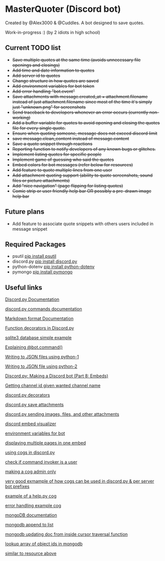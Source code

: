 # MasterQuoter (Discord bot)
Created by @Alex3000 & @Cuddles. A bot designed to save quotes.

Work-in-progress :) (by 2 idiots in high school)

## Current TODO list
- ~~Save multiple quotes at the same time (avoids unnecessary file openings and closings)~~
- ~~Add time and date information to quotes~~
- ~~Add server id to quotes~~
- ~~Change structure in how quotes are saved~~
- ~~Add environment variables for bot token~~
- ~~Add error handling "bot.event"~~
- ~~Save attachments with message.created_at + attachment.filename instead of just attachment.filename since most of the time it's simply just "unknown.png" for screenshots~~
- ~~Send traceback to developers whenever an error occurs (currently non-working)~~
- ~~Add a buffer variable for quotes to avoid opening and closing the quotes file for every single quote.~~
- ~~Ensure when quoting someone, message does not exceed discord limit~~
- ~~save message.clean_content instead of message.content~~
- ~~Save a quote snippet through reactions~~
- ~~Reporting function to notify developers of any known bugs or glitches.~~
- ~~Implement listing quotes for specific people~~
- ~~Implement game of guessing who said the quotes~~
- ~~Embed colors for bot messages (refer below for resources)~~
- ~~Add feature to quote multiple lines from one user~~
- ~~Add attachment quoting support (ability to quote screenshots, sound files or picture attachments)~~
- ~~Add "nice navigation" (page flipping for listing quotes)~~
- ~~Comic strip or user friendly help bar OR possibly a pre-drawn image help bar~~

## Future plans
- Add feature to associate quote snippets with others users included in message snippet


## Required Packages
- psutil [pip install psutil](https://pypi.org/project/psutil/)
- discord.py [pip install discord.py](https://pypi.org/project/discord.py/)
- python-dotenv [pip install python-dotenv](https://pypi.org/project/python-dotenv/)
- pymongo [pip install pymongo](https://pypi.org/project/pymongo/)

## Useful links
[Discord.py Documentation](https://discordpy.readthedocs.io/en/latest/)

[discord.py commands documentation](https://discordpy.readthedocs.io/en/latest/ext/commands/commands.html)

[Markdown format Documentation](https://www.markdownguide.org/basic-syntax/)

[Function decorators in Discord.py](https://medium.com/@cantsayihave/decorators-in-discord-py-e44ce3a1aae5)

[sqlite3 database simple example](https://docs.python.org/3/library/sqlite3.html)

[Explaining @bot.command()](https://medium.com/better-programming/how-to-make-discord-bot-commands-in-python-2cae39cbfd55)

[Writing to JSON files using python-1](https://stackabuse.com/reading-and-writing-json-to-a-file-in-python/)

[Writing to JSON file using python-2](https://www.geeksforgeeks.org/append-to-json-file-using-python/)

[Discord.py: Making a Discord bot (Part 8: Embeds)](https://www.youtube.com/watch?v=XKQWxAaRgG0)

[Getting channel id given wanted channel name](https://stackoverflow.com/questions/63321098/is-it-possible-to-get-channel-id-by-name-in-discord-py)

[discord.py decorators](https://medium.com/@cantsayihave/decorators-in-discord-py-e44ce3a1aae5)

[discord.py save attachments](https://www.reddit.com/r/Discord_Bots/comments/eojofe/py_saving_posted_images/)

[discord.py sending images, files, and other attachments](https://discordpy.readthedocs.io/en/latest/faq.html#how-do-i-upload-an-image)

[discord embed visualizer](https://leovoel.github.io/embed-visualizer/)

[environment variables for bot](https://morioh.com/p/c23c88dd2374)

[displaying multiple pages in one embed](https://stackoverflow.com/questions/63882175/making-embeds-of-more-than-one-page-using-discord-py)

[using cogs in discord.py](https://www.youtube.com/watch?v=vQw8cFfZPx0)

[check if command invoker is a user](https://discordpy.readthedocs.io/en/latest/ext/commands/api.html?highlight=check#discord.ext.commands.check)

[making a cog admin only](https://stackoverflow.com/questions/63081648/how-to-make-a-discord-py-cog-admin-only)

[very good exmample of how cogs can be used in discord.py & per server bot prefixes](https://gist.github.com/EvieePy/d78c061a4798ae81be9825468fe146be)

[example of a help.py cog](https://gist.github.com/OneEyedKnight/41ba697ae4284dc5b4ea15c09fb1e730)

[error handling example cog](https://gist.github.com/AileenLumina/510438b241c16a2960e9b0b014d9ed06)

[mongoDB documentation](https://docs.mongodb.com/manual/introduction/)

[mongodb append to list](https://stackoverflow.com/questions/33189258/append-item-to-mongodb-document-array-in-pymongo-without-re-insertion)

[mongodb updating doc from inside cursor traversal function](https://stackoverflow.com/questions/49611271/can-i-update-a-mongo-document-from-inside-a-cursor-traversal-function)

[lookup array of object ids in mongodb](https://www.tutorialspoint.com/perform-lookup-to-array-of-object-id-s-in-mongodb)

[similar to resource above](https://stackoverflow.com/questions/34967482/lookup-on-objectids-in-an-array)